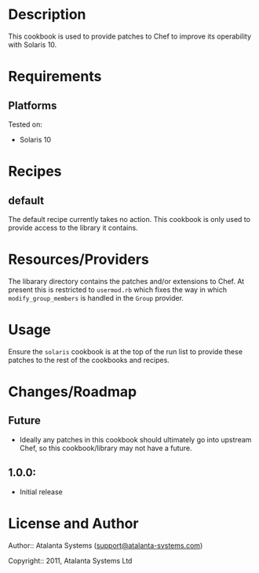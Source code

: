 Description
===========

This cookbook is used to provide patches to Chef to improve its operability with Solaris 10.   

Requirements
============

## Platforms

Tested on:

* Solaris 10

Recipes
=======

default
-------

The default recipe currently takes no action.  This cookbook is only used to provide access to the library it contains.

Resources/Providers
===================

The libarary directory contains the patches and/or extensions to Chef.  At present this is restricted to `usermod.rb` which fixes the way in which `modify_group_members` is handled in the  `Group` provider.

Usage
=====

Ensure the `solaris` cookbook is at the top of the run list to provide these patches to the rest of the cookbooks and recipes.

Changes/Roadmap
===============

## Future

* Ideally any patches in this cookbook should ultimately go into upstream Chef, so this cookbook/library may not have a future.

## 1.0.0:

* Initial release

License and Author
==================

Author:: Atalanta Systems (<support@atalanta-systems.com>)

Copyright:: 2011, Atalanta Systems Ltd
